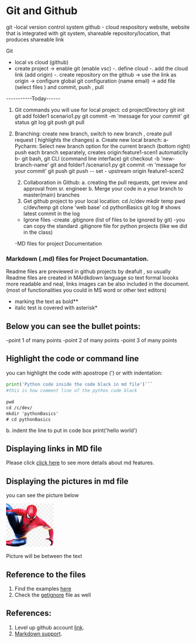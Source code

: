 # Git and Github
git -local version control system
github - cloud respository website, website that is integrated with git system,
shareable repository/location, that produces shareable link

Git
- local vs cloud (github)
- create project -> enable git (enable vsc) -. define cloud -. add the cloud link (add origin)
    -. create repository on the github -> use the link as origin
    -> configure global git configuration (name email)
    -> add file (select files ) and commit, push , pull


-----------Today------
1. Git commands you will use for local project:
cd projectDirectory
git init
git add folder1 scenario1.py
git commit -m 'message for your commit'
git status
git log
git push
git pull

2. Branching:
create new branch, switch to new branch , create pull request ( highlights the changes)
    a. Create new local branch:
        a- Pycharm:
            Select new branch option for the current branch (bottom right)
            push each branch separately, creates origin:feature1-scen1 automaticlly
        b- git bash, git CLI (command line interface)
            git checkout -b 'new-branch-name'
            git and folder1 /scenario1.py
            git commit -m 'message for your commit'
            git push
            git push -- set - upstream origin feature1-scen2

    2. Collaboration in Github:
        a. creating the pull requests, get review and approval from sr. engineer
        b. Merge your code in a your branch to master(main) branches
    3. Get github project to your local location:
        cd /c/dev
        mkdir temp
        pwd
            c/dev/temp
        git clone 'web base'
        cd pythonBasics
        git log # shows latest commit in the log
    - Igrone files
        -create .gitignore (list of files to be ignored by git)
        -you can copy the standard .gitignore file for python projects (like we did in the class)

    -MD files for project Documentation
### Markdown (.md) files for Project Documantation.
Readme files are previewed in github projects by deafult , so usually Readme files are created 
in MArdkdown language so text formal loooks more readable and neal, links images can be also included 
in the document. (most of functionalities you could in MS word or other text editors)

* marking the text as bold**
* italic test is covered with asterisk*

## Below you can see the bullet points:
-point 1 of many points
-point 2 of many points
-point 3 of many points

## Highlight the code or command line
you can highlight the code with apostrope (') or with indentation:
```Python
print('Python code inside the code black in md file')```
#this is how comment line of the python code black
``` 
```commandline
pwd
cd /c/dev/
mkdir 'pythonBasics'
# cd pythonBasics
```
b. indent the line to put in code box
    print('hello world')

## Displaying links in MD file

Please click [click here](https://github.com/Nodir0624/pythonBasics) to see more details about md features.

## Displaying the pictures in md file
you can see the picture below

![img.png](img.png)

Picture will be between the text

## Reference to the files
1. Find the examples [here](./src/functions/functions_exec.py)
2. Check the [getignore](.getignore) file as well


## References:
1. Level up github account [link](https://github.com/Nodir0624/pythonBasics).
2. [Markdown support](https://github.com/Nodir0624/pythonBasics).


